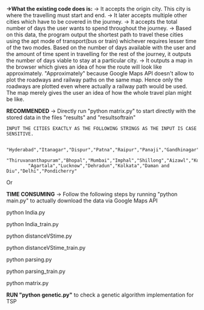 **->What the existing code does is:**
	-> It accepts the origin city. This city is where the travelling must start and end.
	-> It later accepts multiple other cities which have to be covered in the journey.
	-> It accepts the total number of days the user wants to spend throughout the journey.
	-> Based on this data, the program output the shortest path to travel these cities using the apt mode of transport(bus or train) whichever requires lesser
	   time of the two modes. Based on the number of days available with the user and the amount of time spent in travelling for the rest of the journey, it
	   outputs the number of days viable to stay at a particular city.
    -> It outputs a map in the browser which gives an idea of how the route will look like approximately. "Approximately" because Google Maps API doesn't allow
       to plot the roadways and railway paths on the same map. Hence only the roadways are plotted even where actually a railway path would be used. The map
       merely gives the user an idea of how the whole travel plan might be like. 


**RECOMMENDED** -> Directly run "python matrix.py" to start directly with the stored data in the files "results" and "resultsoftrain"

    INPUT THE CITIES EXACTLY AS THE FOLLOWING STRINGS AS THE INPUT IS CASE SENSITIVE.

            "Hyderabad","Itanagar","Dispur","Patna","Raipur","Panaji","Gandhinagar","Chandigarh","Shimla","Srinagar","Ranchi","Bangalore",
            "Thiruvananthapuram","Bhopal","Mumbai","Imphal","Shillong","Aizawl","Kohima","Bhubaneshwar","Jaipur","Gangtok","Chennai",
            "Agartala","Lucknow","Dehradun","Kolkata","Daman and Diu","Delhi","Pondicherry"

Or

**TIME CONSUMING** -> Follow the following steps by running "python main.py" to actually download the data via Google Maps API

python India.py

python India_train.py

python distanceVStime.py

python distanceVStime_train.py

python parsing.py

python parsing_train.py

python matrix.py

**RUN "python genetic.py"** to check a genetic algorithm implementation for TSP

